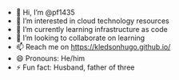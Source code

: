 - 👋 Hi, I’m @pf1435
- 👀 I’m interested in cloud technology resources
- 🌱 I’m currently learning infrastructure as code
- 💞️ I’m looking to collaborate on learning
- 📫 Reach me on https://kledsonhugo.github.io/
- 😄 Pronouns: He/him
- ⚡ Fun fact: Husband, father of three

<!---
pf1435/pf1435 is a ✨ special ✨ repository because its `README.md` (this file) appears on your GitHub profile.
You can click the Preview link to take a look at your changes.
--->
